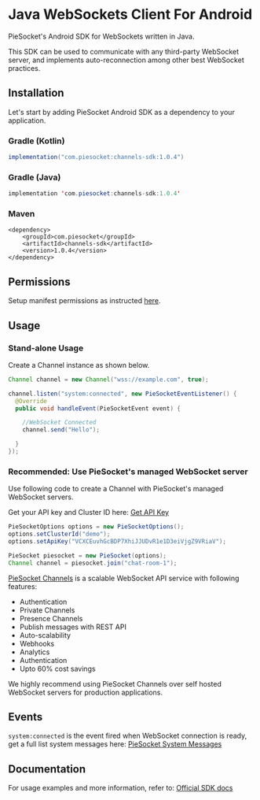 # Java WebSockets Client For Android

PieSocket's Android SDK for WebSockets written in Java.


This SDK can be used to communicate with any third-party WebSocket server,
and implements auto-reconnection among other best WebSocket practices.


## Installation
Let's start by adding PieSocket Android SDK as a dependency to your application. 

### Gradle (Kotlin)
```java
implementation("com.piesocket:channels-sdk:1.0.4")
```

### Gradle (Java)
```java
implementation 'com.piesocket:channels-sdk:1.0.4'
```

### Maven
```
<dependency>
    <groupId>com.piesocket</groupId>
    <artifactId>channels-sdk</artifactId>
    <version>1.0.4</version>
</dependency>
```

## Permissions
Setup manifest permissions as instructed [here](https://www.piesocket.com/docs/3.0/android-websockets#permissions).

## Usage

### Stand-alone Usage
Create a Channel instance as shown below.

```java
Channel channel = new Channel("wss://example.com", true);

channel.listen("system:connected", new PieSocketEventListener() {
  @Override
  public void handleEvent(PieSocketEvent event) {

    //WebSocket Connected
    channel.send("Hello");

  }
});
```

### Recommended: Use PieSocket's managed WebSocket server
Use following code to create a Channel with PieSocket's managed WebSocket servers.

Get your API key and Cluster ID here: [Get API Key](https://www.piesocket.com/app/v4/register)

```java
PieSocketOptions options = new PieSocketOptions();
options.setClusterId("demo");
options.setApiKey("VCXCEuvhGcBDP7XhiJJUDvR1e1D3eiVjgZ9VRiaV");

PieSocket piesocket = new PieSocket(options);
Channel channel = piesocket.join("chat-room-1");
```

[PieSocket Channels](https://piesocket.com/channels) is a scalable WebSocket API service with following features:
  - Authentication
  - Private Channels
  - Presence Channels
  - Publish messages with REST API
  - Auto-scalability
  - Webhooks
  - Analytics
  - Authentication
  - Upto 60% cost savings

We highly recommend using PieSocket Channels over self hosted WebSocket servers for production applications.

## Events
`system:connected` is the event fired when WebSocket connection is ready, get a full list system messages here: [PieSocket System Messages](https://www.piesocket.com/docs/3.0/events#system-events)

## Documentation
For usage examples and more information, refer to: [Official SDK docs](https://www.piesocket.com/docs/3.0/android-websockets)
